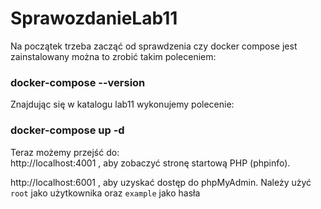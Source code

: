 # SprawozdanieLab11
Na początek trzeba zacząć od sprawdzenia czy docker compose jest zainstalowany można to zrobić takim poleceniem:
### docker-compose --version
Znajdując się w katalogu lab11 wykonujemy polecenie:
### docker-compose up -d
Teraz możemy przejść do:  
http://localhost:4001 , aby zobaczyć stronę startową PHP (phpinfo).  
  
http://localhost:6001 , aby uzyskać dostęp do phpMyAdmin.
Należy użyć `root` jako użytkownika oraz `example` jako hasła
